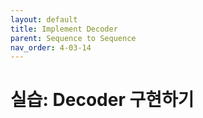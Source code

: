 ```yaml
---
layout: default
title: Implement Decoder
parent: Sequence to Sequence
nav_order: 4-03-14
---
```


# 실습: Decoder 구현하기

